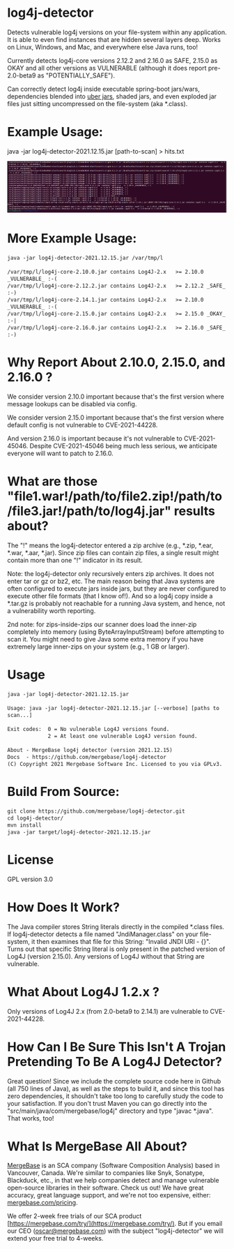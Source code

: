 # log4j-detector

Detects vulnerable log4j versions on your file-system within any application. It is able to even find instances that are
hidden several layers deep. Works on Linux, Windows, and Mac, and everywhere else Java runs, too!

Currently detects log4j-core versions 2.12.2 and 2.16.0 as SAFE, 2.15.0 as OKAY and all other versions as VULNERABLE
(although it does report pre-2.0-beta9 as "POTENTIALLY_SAFE").

Can correctly detect log4j inside executable spring-boot jars/wars, dependencies blended
into [uber jars](https://mergebase.com/blog/software-composition-analysis-sca-vs-java-uber-jars/), shaded jars, and even
exploded jar files just sitting uncompressed on the file-system (aka *.class).

# Example Usage:

java -jar log4j-detector-2021.12.15.jar [path-to-scan] > hits.txt

![Terminal output from running java -jar log4j-detector.jar in a terminal](./log4j-detector.png)

# More Example Usage:

```
java -jar log4j-detector-2021.12.15.jar /var/tmp/l 

/var/tmp/l/log4j-core-2.10.0.jar contains Log4J-2.x   >= 2.10.0 _VULNERABLE_ :-(
/var/tmp/l/log4j-core-2.12.2.jar contains Log4J-2.x   >= 2.12.2 _SAFE_ :-)
/var/tmp/l/log4j-core-2.14.1.jar contains Log4J-2.x   >= 2.10.0 _VULNERABLE_ :-(
/var/tmp/l/log4j-core-2.15.0.jar contains Log4J-2.x   >= 2.15.0 _OKAY_ :-|
/var/tmp/l/log4j-core-2.16.0.jar contains Log4J-2.x   >= 2.16.0 _SAFE_ :-)
```

# Why Report About 2.10.0, 2.15.0, and 2.16.0 ?

We consider version 2.10.0 important because that's the first version where message lookups can be disabled via config.

We consider version 2.15.0 important because that's the first version where default config is not vulnerable to CVE-2021-44228.

And version 2.16.0 is important because it's not vulnerable to CVE-2021-45046. Despite CVE-2021-45046 being much less serious,
we anticipate everyone will want to patch to 2.16.0.

# What are those "file1.war!/path/to/file2.zip!/path/to/file3.jar!/path/to/log4j.jar" results about?

The "!" means the log4j-detector entered a zip archive (e.g., *.zip, *.ear, *.war, *.aar, *.jar). Since zip files can
contain zip files, a single result might contain more than one "!" indicator in its result.

Note:  the log4j-detector only recursively enters zip archives. It does not enter tar or gz or bz2, etc. The main reason
being that Java systems are often configured to execute jars inside jars, but they are never configured to execute other
file formats (that I know of!). And so a log4j copy inside a *.tar.gz is probably not reachable for a running Java
system, and hence, not a vulnerability worth reporting.

2nd note:  for zips-inside-zips our scanner does load the inner-zip completely into memory (using ByteArrayInputStream)
before attempting to scan it. You might need to give Java some extra memory if you have extremely large inner-zips on
your system (e.g., 1 GB or larger).

# Usage

```
java -jar log4j-detector-2021.12.15.jar 

Usage: java -jar log4j-detector-2021.12.15.jar [--verbose] [paths to scan...]

Exit codes:  0 = No vulnerable Log4J versions found.
             2 = At least one vulnerable Log4J version found.

About - MergeBase log4j detector (version 2021.12.15)
Docs  - https://github.com/mergebase/log4j-detector 
(C) Copyright 2021 Mergebase Software Inc. Licensed to you via GPLv3.
```

# Build From Source:

```
git clone https://github.com/mergebase/log4j-detector.git
cd log4j-detector/
mvn install
java -jar target/log4j-detector-2021.12.15.jar
```

# License

GPL version 3.0

# How Does It Work?

The Java compiler stores String literals directly in the compiled *.class files. If log4j-detector detects a file
named "JndiManager.class"
on your file-system, it then examines that file for this String: "Invalid JNDI URI - {}". Turns out that specific String
literal is only present in the patched version of Log4J (version 2.15.0). Any versions of Log4J without that String are
vulnerable.

# What About Log4J 1.2.x ?

Only versions of Log4J 2.x (from 2.0-beta9 to 2.14.1) are vulnerable to CVE-2021-44228.

# How Can I Be Sure This Isn't A Trojan Pretending To Be A Log4J Detector?

Great question! Since we include the complete source code here in Github (all 750 lines of Java), as well as the steps
to build it, and since this tool has zero dependencies, it shouldn't take too long to carefully study the code to your
satisfaction. If you don't trust Maven you can go directly into the "src/main/java/com/mergebase/log4j" directory and
type "javac \*.java". That works, too!

# What Is MergeBase All About?

[MergeBase](https://mergebase.com/) is an SCA company (Software Composition Analysis) based in Vancouver, Canada. We're
similar to companies like Snyk, Sonatype, Blackduck, etc., in that we help companies detect and manage vulnerable
open-source libraries in their software. Check us out! We have great accuracy, great language support, and we're not too
expensive, either: [mergebase.com/pricing](https://mergebase.com/pricing/).

We offer 2-week free trials of our SCA product [https://mergebase.com/try/](https://mergebase.com/try/). But if you email our CEO (oscar@mergebase.com) with the subject "log4j-detector" we will extend your free trial to 4-weeks.


